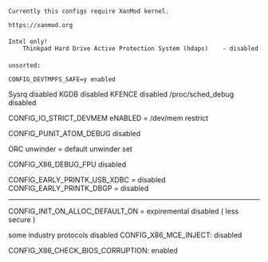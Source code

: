 ####

	Currently this configs require XanMod kernel.
	
	https://xanmod.org

####
	Intel only!
        Thinkpad Hard Drive Active Protection System (hdaps)    - disabled


####
	unsorted:

	CONFIG_DEVTMPFS_SAFE=y enabled
Sysrq disabled
KGDB  disabled
KFENCE disabled
/proc/sched_debug disabled

CONFIG_IO_STRICT_DEVMEM  eNABLED   =  /dev/mem restrict

CONFIG_PUNIT_ATOM_DEBUG  disabled

ORC unwinder   =  default unwinder set

CONFIG_X86_DEBUG_FPU      disabled

CONFIG_EARLY_PRINTK_USB_XDBC   = disabled
CONFIG_EARLY_PRINTK_DBGP   =  disabled
___
CONFIG_INIT_ON_ALLOC_DEFAULT_ON   =  expiremental  disabled ( less secure )


some industry protocols disabled
CONFIG_X86_MCE_INJECT:   disabled

CONFIG_X86_CHECK_BIOS_CORRUPTION:     enabled


